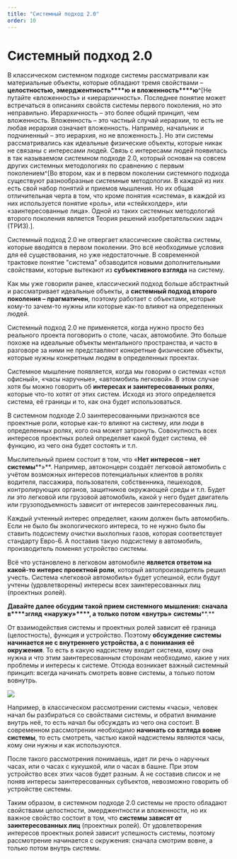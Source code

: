 ```yaml
---
title: "Системный подход 2.0"
order: 10
---
```


# Системный подход 2.0

В классическом системном подходе системы рассматривали как материальные объекты, которые обладают тремя свойствами – **целост****н****ость****ю****, эмерджентность****ю** **и вложенность****ю**^[Не путайте «вложенность» и «иерархичность». Последнее понятие может встречаться в описаниях свойств системы первого поколения, но это неправильно. Иерархичность – это более общий принцип, чем вложенность. Вложенность – это частный случай иерархии, то есть не любая иерархия означает вложенность. Например, начальник и подчиненный – это иерархия, но не вложенность.]. Но эти системы рассматривались как идеальные физические объекты, которые никак не связаны с интересами людей. Связь с интересами людей появилась в так называемом системном подходе 2.0, который основан на совсем других системных методологиях по сравнению с первым поколением^[Во втором, как и в первом поколении системного подхода существуют разнообразные системные методологии. В каждой из них есть свой набор понятий и приемов мышления. Но их общая отличительная черта в том, что кроме понятия «система», в каждой из них используется понятие «роль», или «стейкхолдер», или «заинтересованные лица». Одной из таких системных методологий второго поколения является Теория решений изобретательских задач (ТРИЗ).].

Системный подход 2.0 не отвергает классические свойства системы, которые вводятся в первом поколении. Это всё необходимые условия для её существования, но уже недостаточные. В современной трактовке понятие "система" обзаводится новыми дополнительными свойствами, которые вытекают из **субъективного взгляда** на систему.

Как мы уже говорили ранее, классический подход больше абстрактный и рассматривает идеальные объекты, а **системный подход второго поколения – прагматичен**, поэтому работает с объектами, которые кому-то зачем-то нужны или которые как-то влияют на определенных людей.

Системный подход 2.0 не применяется, когда нужно просто без реального проекта поговорить о столе, часах, автомобиле. Это больше похоже на идеальные объекты ментального пространства, и часто в разговоре за ними не представляют конкретные физические объекты, которые нужны конкретным людям в определенных проектах.

Системное мышление появляется, когда мы говорим о системах «стол офисный», «часы наручные», «автомобиль легковой». В этом случае хотя бы можно говорить об **интересах и заинтересованных ролях**, которые что-то хотят от этих систем. Исходя из этого определяется система, её границы и то, как она будет использоваться.

В системном подходе 2.0 заинтересованными признаются все проектные роли, которые как-то влияют на систему, или люди в определенных ролях, кого она может затронуть. Совокупность всех интересов проектных ролей определяет какой будет система, её функцию, из чего она будет состоять и т.п.

Мыслительный прием состоит в том, что «**Нет интересов – нет системы****»**. Например, автоконцерн создаёт легковой автомобиль с учётом возможных интересов потенциальных клиентов в ролях водителя, пассажира, пользователя, собственника, пешеходов, контролирующих органов, защитников окружающей среды и т.п. Будет ли это легковой или грузовой автомобиль, какой у него будет двигатель или грузоподъемность зависит от интересов заинтересованных лиц.

Каждый учтенный интерес определяет, каким должен быть автомобиль. Если не было бы экологического интереса, то не нужно было бы ставить подсистему очистки выхлопных газов, которая соответствует стандарту Евро-6. А поставив такую подсистему в автомобиль, производитель поменял устройство системы.

Всё что установлено в легковом автомобиле **является ответом на какой-то интерес проектной роли**, который автопроизводитель решил учесть. Система «легковой автомобиль» будет успешной, если будут учтены (удовлетворены) интересы всех заинтересованных лиц (проектных ролей).

**Давайте далее обсудим такой прием системного мышления: сначала в****згляд** **«****наружу****»****, а только потом** **«****внутрь****»** **системы****.**

От взаимодействия системы и проектных ролей зависит её граница (целостность), функция и устройство. Поэтому **обсуждение системы начинается не с внутреннего устройства, а с понимания** **её** **окружения**. То есть в какую надсистему входит система, кому она нужна и что этим заинтересованным сторонам необходимо, какие у них проблемы и интересы к системе. Отсюда возникает важный системный принцип: всегда начинать смотреть вовне системы, а только потом вовнутрь.

![](/ru/personal/systems-thinking-introduction/Systems_Approach_1_vs_2.png)

Например, в классическом рассмотрении системы «часы», человек начал бы разбираться со свойствами системы, и обратил внимание внутрь неё, то есть начал бы обсуждать из чего она состоит. В современном рассмотрении необходимо **начинать со взгляда вовне системы**, то есть смотреть, частью какой надсистемы являются часы, кому они нужны и как используются.

После такого рассмотрения понимаешь, идет ли речь о наручных часах, или о часах с кукушкой, или о часах в башне. При этом устройство всех этих часов будет разным. А не составив список и не поняв интересы заинтересованных субъектов, невозможно говорить об устройстве системы.

Таким образом, в системном подходе 2.0 системы не просто обладают свойствами целостности, эмерджентности и вложенности, но их важное свойство состоит в том, что **системы зависят от заинтересованных лиц** (проектных ролей). От удовлетворения интересов проектных ролей зависит успешность системы, поэтому рассмотрение начинается с окружения: сначала смотрим вовне, а только потом внутрь системы.